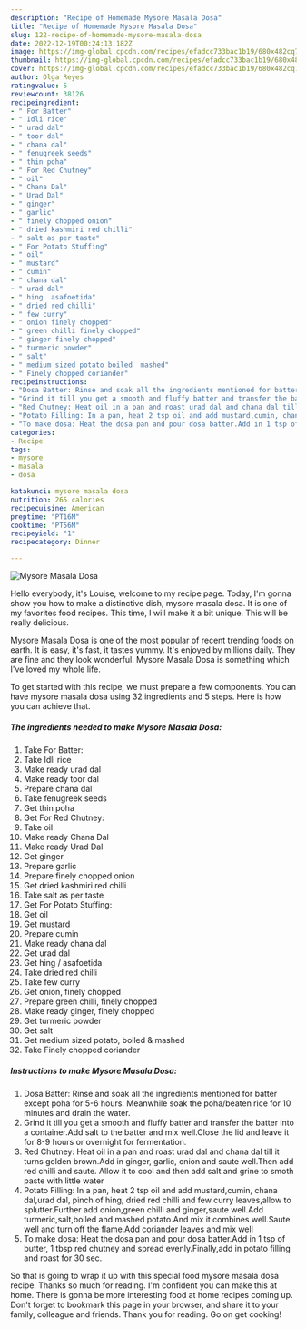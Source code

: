 ```yaml
---
description: "Recipe of Homemade Mysore Masala Dosa"
title: "Recipe of Homemade Mysore Masala Dosa"
slug: 122-recipe-of-homemade-mysore-masala-dosa
date: 2022-12-19T00:24:13.182Z
image: https://img-global.cpcdn.com/recipes/efadcc733bac1b19/680x482cq70/mysore-masala-dosa-recipe-main-photo.jpg
thumbnail: https://img-global.cpcdn.com/recipes/efadcc733bac1b19/680x482cq70/mysore-masala-dosa-recipe-main-photo.jpg
cover: https://img-global.cpcdn.com/recipes/efadcc733bac1b19/680x482cq70/mysore-masala-dosa-recipe-main-photo.jpg
author: Olga Reyes
ratingvalue: 5
reviewcount: 38126
recipeingredient:
- " For Batter"
- " Idli rice"
- " urad dal"
- " toor dal"
- " chana dal"
- " fenugreek seeds"
- " thin poha"
- " For Red Chutney"
- " oil"
- " Chana Dal"
- " Urad Dal"
- " ginger"
- " garlic"
- " finely chopped onion"
- " dried kashmiri red chilli"
- " salt as per taste"
- " For Potato Stuffing"
- " oil"
- " mustard"
- " cumin"
- " chana dal"
- " urad dal"
- " hing  asafoetida"
- " dried red chilli"
- " few curry"
- " onion finely chopped"
- " green chilli finely chopped"
- " ginger finely chopped"
- " turmeric powder"
- " salt"
- " medium sized potato boiled  mashed"
- " Finely chopped coriander"
recipeinstructions:
- "Dosa Batter: Rinse and soak all the ingredients mentioned for batter except poha for 5-6 hours. Meanwhile soak the poha/beaten rice for 10 minutes and drain the water."
- "Grind it till you get a smooth and fluffy batter and transfer the batter into a container.Add salt to the batter and mix well.Close the lid and leave it for 8-9 hours or overnight for fermentation."
- "Red Chutney: Heat oil in a pan and roast urad dal and chana dal till it turns golden brown.Add in ginger, garlic, onion and saute well.Then add red chilli and saute. Allow it to cool and then add salt and grine to smoth paste with little water"
- "Potato Filling: In a pan, heat 2 tsp oil and add mustard,cumin, chana dal,urad dal, pinch of hing, dried red chilli and few curry leaves,allow to splutter.Further add onion,green chilli and ginger,saute well.Add turmeric,salt,boiled and mashed potato.And mix it combines well.Saute well and turn off the flame.Add coriander leaves and mix well"
- "To make dosa: Heat the dosa pan and pour dosa batter.Add in 1 tsp of butter, 1 tbsp red chutney and spread evenly.Finally,add in potato filling and roast for 30 sec."
categories:
- Recipe
tags:
- mysore
- masala
- dosa

katakunci: mysore masala dosa 
nutrition: 265 calories
recipecuisine: American
preptime: "PT16M"
cooktime: "PT56M"
recipeyield: "1"
recipecategory: Dinner

---
```



![Mysore Masala Dosa](https://img-global.cpcdn.com/recipes/efadcc733bac1b19/680x482cq70/mysore-masala-dosa-recipe-main-photo.jpg)

Hello everybody, it's Louise, welcome to my recipe page. Today, I'm gonna show you how to make a distinctive dish, mysore masala dosa. It is one of my favorites food recipes. This time, I will make it a bit unique. This will be really delicious.

Mysore Masala Dosa is one of the most popular of recent trending foods on earth. It is easy, it's fast, it tastes yummy. It's enjoyed by millions daily. They are fine and they look wonderful. Mysore Masala Dosa is something which I've loved my whole life.




To get started with this recipe, we must prepare a few components. You can have mysore masala dosa using 32 ingredients and 5 steps. Here is how you can achieve that.

<!--inarticleads1-->

##### The ingredients needed to make Mysore Masala Dosa:

1. Take  For Batter:
1. Take  Idli rice
1. Make ready  urad dal
1. Make ready  toor dal
1. Prepare  chana dal
1. Take  fenugreek seeds
1. Get  thin poha
1. Get  For Red Chutney:
1. Take  oil
1. Make ready  Chana Dal
1. Make ready  Urad Dal
1. Get  ginger
1. Prepare  garlic
1. Prepare  finely chopped onion
1. Get  dried kashmiri red chilli
1. Take  salt as per taste
1. Get  For Potato Stuffing:
1. Get  oil
1. Get  mustard
1. Prepare  cumin
1. Make ready  chana dal
1. Get  urad dal
1. Get  hing / asafoetida
1. Take  dried red chilli
1. Take  few curry
1. Get  onion, finely chopped
1. Prepare  green chilli, finely chopped
1. Make ready  ginger, finely chopped
1. Get  turmeric powder
1. Get  salt
1. Get  medium sized potato, boiled &amp; mashed
1. Take  Finely chopped coriander




<!--inarticleads2-->

##### Instructions to make Mysore Masala Dosa:

1. Dosa Batter: Rinse and soak all the ingredients mentioned for batter except poha for 5-6 hours. Meanwhile soak the poha/beaten rice for 10 minutes and drain the water.
1. Grind it till you get a smooth and fluffy batter and transfer the batter into a container.Add salt to the batter and mix well.Close the lid and leave it for 8-9 hours or overnight for fermentation.
1. Red Chutney: Heat oil in a pan and roast urad dal and chana dal till it turns golden brown.Add in ginger, garlic, onion and saute well.Then add red chilli and saute. Allow it to cool and then add salt and grine to smoth paste with little water
1. Potato Filling: In a pan, heat 2 tsp oil and add mustard,cumin, chana dal,urad dal, pinch of hing, dried red chilli and few curry leaves,allow to splutter.Further add onion,green chilli and ginger,saute well.Add turmeric,salt,boiled and mashed potato.And mix it combines well.Saute well and turn off the flame.Add coriander leaves and mix well
1. To make dosa: Heat the dosa pan and pour dosa batter.Add in 1 tsp of butter, 1 tbsp red chutney and spread evenly.Finally,add in potato filling and roast for 30 sec.




So that is going to wrap it up with this special food mysore masala dosa recipe. Thanks so much for reading. I'm confident you can make this at home. There is gonna be more interesting food at home recipes coming up. Don't forget to bookmark this page in your browser, and share it to your family, colleague and friends. Thank you for reading. Go on get cooking!
